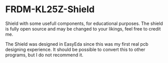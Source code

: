 # FRDM-KL25Z-Shield
Shield with some usefull components, for educational purposes.
The shield is fully open source and may be changed to your likings, feel free to credit me.

The Shield was designed in EasyEda since this was my first real pcb designing experience. It should be possible to convert this to other programs, but I do not recommend it.
